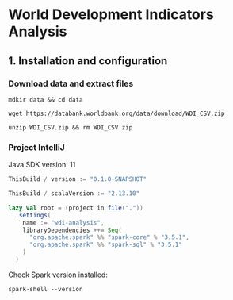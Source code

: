 # World Development Indicators Analysis

## 1. Installation and configuration

### Download data and extract files
```shell
mdkir data && cd data
```
```shell
wget https://databank.worldbank.org/data/download/WDI_CSV.zip
```
```shell
unzip WDI_CSV.zip && rm WDI_CSV.zip
```

### Project IntelliJ
Java SDK version: 11

```sbt
ThisBuild / version := "0.1.0-SNAPSHOT"

ThisBuild / scalaVersion := "2.13.10"

lazy val root = (project in file("."))
  .settings(
    name := "wdi-analysis",
    libraryDependencies ++= Seq(
      "org.apache.spark" %% "spark-core" % "3.5.1",
      "org.apache.spark" %% "spark-sql" % "3.5.1"
    )
  )
```
Check Spark version installed:
```shell
spark-shell --version
```





